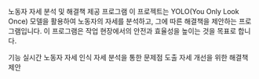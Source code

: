 노동자 자세 분석 및 해결책 제공 프로그램
이 프로젝트는 YOLO(You Only Look Once) 모델을 활용하여 노동자의 자세를 분석하고, 그에 따른 해결책을 제안하는 프로그램입니다. 이 프로그램은 작업 현장에서의 안전과 효율성을 높이는 것을 목표로 합니다.

기능
실시간 노동자 자세 인식
자세 분석을 통한 문제점 도출
자세 개선을 위한 해결책 제안
